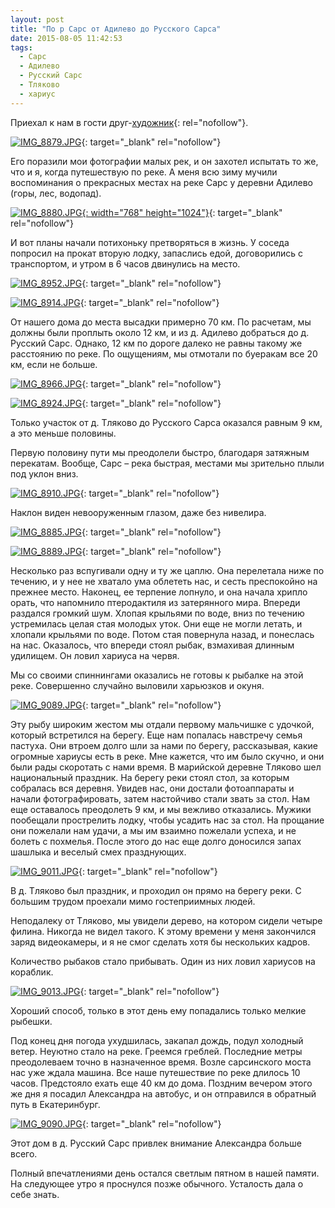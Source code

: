 ```yaml
---
layout: post
title: "По р Сарс от Адилево до Русского Сарса"
date: 2015-08-05 11:42:53
tags:
  - Сарс
  - Адилево
  - Русский Сарс
  - Тляково
  - хариус
---
```

Приехал к нам в гости друг-[художник][1]{: rel="nofollow"}.

[![IMG\_8879.JPG](https://img-fotki.yandex.ru/get/3504/13906080.54/0_a2351_41041f06_XXL.jpg
"IMG_8879.JPG")][2]{: target="_blank"
rel="nofollow"}

Его поразили мои фотографии малых рек, и он захотел испытать то же, что
и я, когда путешествую по реке. А меня всю зиму мучили воспоминания о
прекрасных местах на реке Сарс у деревни Адилево (горы, лес, водопад).

[![IMG\_8880.JPG](https://img-fotki.yandex.ru/get/4710/13906080.54/0_a2352_f46f14cf_XXL.jpg
"IMG_8880.JPG"){: width="768" height="1024"}][3]{: target="_blank"
rel="nofollow"}

И вот планы начали потихоньку претворяться в жизнь. У соседа попросил на
прокат вторую лодку, запаслись едой, договорились с транспортом, и утром
в 6 часов двинулись на место.

[![IMG\_8952.JPG](https://img-fotki.yandex.ru/get/15509/13906080.54/0_a235b_22fff3b9_XXL.jpg
"IMG_8952.JPG")][4]{: target="_blank"
rel="nofollow"}



[![IMG\_8914.JPG](https://img-fotki.yandex.ru/get/5200/13906080.54/0_a2358_57282935_XXL.jpg
"IMG_8914.JPG")][5]{: target="_blank"
rel="nofollow"}

От нашего дома до места высадки примерно 70 км. По расчетам, мы должны
были проплыть около 12 км, и из д. Адилево добраться до д. Русский Сарс.
Однако, 12 км по дороге далеко не равны такому же расстоянию по реке. По
ощущениям, мы отмотали по буеракам все 20 км, если не больше.

[![IMG\_8966.JPG](https://img-fotki.yandex.ru/get/4809/13906080.55/0_a235e_ac2c7c1c_XXL.jpg
"IMG_8966.JPG")][6]{: target="_blank"
rel="nofollow"}

[![IMG\_8924.JPG](https://img-fotki.yandex.ru/get/3704/13906080.54/0_a2359_7a2ad0be_XXL.jpg
"IMG_8924.JPG")][7]{: target="_blank"
rel="nofollow"}

Только участок от д. Тляково до Русского Сарса оказался равным 9 км, а
это меньше половины.



Первую половину пути мы преодолели быстро, благодаря затяжным перекатам.
Вообще, Сарс – река быстрая, местами мы зрительно плыли под уклон вниз. 

[![IMG\_8910.JPG](https://img-fotki.yandex.ru/get/15487/13906080.54/0_a2357_43abc36f_XXL.jpg
"IMG_8910.JPG")][8]{: target="_blank"
rel="nofollow"}

Наклон виден невооруженным глазом, даже без нивелира.

[![IMG\_8885.JPG](https://img-fotki.yandex.ru/get/9105/13906080.54/0_a2353_9a470165_XXL.jpg
"IMG_8885.JPG")][9]{: target="_blank"
rel="nofollow"}



[![IMG\_8889.JPG](https://img-fotki.yandex.ru/get/4416/13906080.54/0_a2355_50a6ee1a_XXL.jpg
"IMG_8889.JPG")][10]{: target="_blank"
rel="nofollow"}



Несколько раз вспугивали одну и ту же цаплю. Она перелетала ниже по
течению, и у нее не хватало ума облететь нас, и сесть преспокойно на
прежнее место. Наконец, ее терпение лопнуло, и она начала хрипло орать,
что напомнило птеродактиля из затерянного мира. Впереди раздался громкий
шум. Хлопая крыльями по воде, вниз по течению устремилась целая стая
молодых уток. Они еще не могли летать, и хлопали крыльями по воде. Потом
стая повернула назад, и понеслась на нас. Оказалось, что впереди стоял
рыбак, взмахивая длинным удилищем. Он ловил хариуса на червя.

Мы со своими спиннингами оказались не готовы к рыбалке на этой реке.
Совершенно случайно выловили харьюзков и окуня.

[![IMG\_9089.JPG](https://img-fotki.yandex.ru/get/15570/13906080.55/0_a2367_2f53c5b1_XXL.jpg
"IMG_9089.JPG")][11]{: target="_blank"
rel="nofollow"}

Эту рыбу широким жестом мы отдали первому мальчишке с удочкой, который
встретился на берегу. Еще нам попалась навстречу семья пастуха. Они
втроем долго шли за нами по берегу, рассказывая, какие огромные хариусы
есть в реке. Мне кажется, что им было скучно, и они были рады скоротать
с нами время. В марийской деревне Тляково шел национальный праздник. На
берегу реки стоял стол, за которым собралась вся деревня. Увидев нас,
они достали фотоаппараты и начали фотографировать, затем настойчиво
стали звать за стол. Нам еще оставалось преодолеть 9 км, и мы вежливо
отказались. Мужики пообещали прострелить лодку, чтобы усадить нас за
стол. На прощание они пожелали нам удачи, а мы им взаимно пожелали
успеха, и не болеть с похмелья. После этого до нас еще долго доносился
запах шашлыка и веселый смех празднующих.

[![IMG\_9011.JPG](https://img-fotki.yandex.ru/get/15585/13906080.55/0_a2362_e3a0cbc8_XXL.jpg
"IMG_9011.JPG")][12]{: target="_blank"
rel="nofollow"}

В д. Тляково был праздник, и проходил он прямо на берегу реки. С большим
трудом проехали мимо гостеприимных людей.

Неподалеку от Тляково, мы увидели дерево, на котором сидели четыре
филина. Никогда не видел такого. К этому времени у меня закончился заряд
видеокамеры, и я не смог сделать хотя бы нескольких кадров.

Количество рыбаков стало прибывать. Один из них ловил хариусов на
кораблик.

[![IMG\_9013.JPG](https://img-fotki.yandex.ru/get/6421/13906080.55/0_a2363_67c92202_XXL.jpg
"IMG_9013.JPG")][13]{: target="_blank"
rel="nofollow"}

Хороший способ, только в этот день ему попадались только мелкие рыбешки.

Под конец дня погода ухудшилась, закапал дождь, подул холодный ветер.
Неуютно стало на реке. Греемся греблей. Последние метры преодолеваем
точно в назначенное время. Возле сарсинского моста нас уже ждала машина.
Все наше путешествие по реке длилось 10 часов. Предстояло ехать еще 40
км до дома. Поздним вечером этого же дня я посадил Александра на
автобус, и он отправился в обратный путь в Екатеринбург.

[![IMG\_9090.JPG](https://img-fotki.yandex.ru/get/4111/13906080.55/0_a2368_3da51fea_XXL.jpg
"IMG_9090.JPG")][14]{: target="_blank"
rel="nofollow"}

Этот дом в д. Русский Сарс привлек внимание Александра больше всего.

Полный впечатлениями день остался светлым пятном в нашей памяти. На
следующее утро я проснулся позже обычного. Усталость дала о себе знать.



[1]: http://sazhin64.livejournal.com/142430.html
[2]: https://fotki.yandex.ru/next/users/russian-field2005/album/159581/view/664401?page=0
[3]: https://fotki.yandex.ru/next/users/russian-field2005/album/159581/view/664402?page=0
[4]: https://fotki.yandex.ru/next/users/russian-field2005/album/159581/view/664411?page=0
[5]: https://fotki.yandex.ru/next/users/russian-field2005/album/159581/view/664408?page=0
[6]: https://fotki.yandex.ru/next/users/russian-field2005/album/159581/view/664414?page=0
[7]: https://fotki.yandex.ru/next/users/russian-field2005/album/159581/view/664409?page=0
[8]: https://fotki.yandex.ru/next/users/russian-field2005/album/159581/view/664407?page=0
[9]: https://fotki.yandex.ru/next/users/russian-field2005/album/159581/view/664403?page=0
[10]: https://fotki.yandex.ru/next/users/russian-field2005/album/159581/view/664405?page=0
[11]: https://fotki.yandex.ru/next/users/russian-field2005/album/159581/view/664423?page=0
[12]: https://fotki.yandex.ru/next/users/russian-field2005/album/159581/view/664418?page=0
[13]: https://fotki.yandex.ru/next/users/russian-field2005/album/159581/view/664419?page=0
[14]: https://fotki.yandex.ru/next/users/russian-field2005/album/159581/view/664424?page=0
